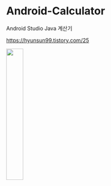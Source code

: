 # Android-Calculator
Android Studio Java 계산기

https://hyunsun99.tistory.com/25

<img width="30%" src="https://user-images.githubusercontent.com/66982860/184303084-4893546e-776a-4e02-9162-8a4536a6fbf7.png"/>
